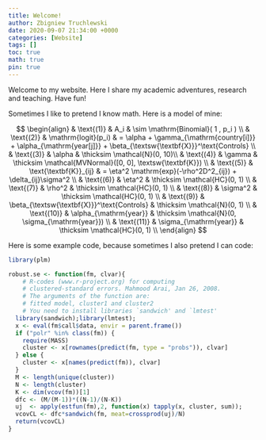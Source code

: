```yaml
---
title: Welcome!
author: Zbigniew Truchlewski
date: 2020-09-07 21:34:00 +0000
categories: [Website]
tags: []
toc: true
math: true
pin: true
---
```


Welcome to my website. Here I share my academic adventures, research and teaching. Have fun!

Sometimes I like to pretend I know math. Here is a model of mine:

$$
\begin{align} 	
& \text{(1)} &  A_i                     & \sim \mathrm{Binomial}( 1 , p_i )  \\
& \text{(2)} & \mathrm{logit}(p_i)      & = \alpha + \gamma_{\mathrm{country[i]}} + \alpha_{\mathrm{year[j]}} + \beta_{\textsw{\textbf{X}}}^\text{Controls} \\
& \text{(3)} & \alpha                   & \thicksim \mathcal{N}(0, 10)\\
& \text{(4)} & \gamma                   & \thicksim \mathcal{MVNormal}([0, 0], \textsw{\textbf{K}})   \\
& \text{(5)} & \text{\textbf{K}}_{ij} & = \eta^2 \mathrm{exp}(-\rho^2D^2_{ij}) + \delta_{ij}\sigma^2 \\
& \text{(6)} & \eta^2                   & \thicksim \mathcal{HC}(0, 1)  \\
& \text{(7)} & \rho^2                   & \thicksim \mathcal{HC}(0, 1)  \\
& \text{(8)} & \sigma^2                 & \thicksim \mathcal{HC}(0, 1)  \\
& \text{(9)} & \beta_{\textsw{\textbf{X}}}^\text{Controls} & \thicksim \mathcal{N}(0, 1)  \\
& \text{(10)} & \alpha_{\mathrm{year}}   & \thicksim \mathcal{N}(0, \sigma_{\mathrm{year}})  \\
& \text{(11)} & \sigma_{\mathrm{year}}   & \thicksim \mathcal{HC}(0, 1)  \\
\end{align}
$$

Here is some example code, because sometimes I also pretend I can code:

```r
library(plm)

robust.se <- function(fm, clvar){
    # R-codes (www.r-project.org) for computing
    # clustered-standard errors. Mahmood Arai, Jan 26, 2008.
    # The arguments of the function are:
    # fitted model, cluster1 and cluster2
    # You need to install libraries `sandwich' and `lmtest'
  library(sandwich);library(lmtest);
  x <- eval(fm$call$data, envir = parent.frame())
  if ("polr" %in% class(fm)) {
    require(MASS)
    cluster <- x[rownames(predict(fm, type = "probs")), clvar]
  } else {
    cluster <- x[names(predict(fm)), clvar]
  }
  M <- length(unique(cluster))
  N <- length(cluster)
  K <- dim(vcov(fm))[1]
  dfc <- (M/(M-1))*((N-1)/(N-K))
  uj  <- apply(estfun(fm),2, function(x) tapply(x, cluster, sum));
  vcovCL <- dfc*sandwich(fm, meat=crossprod(uj)/N)
  return(vcovCL)
}
```
